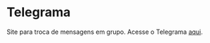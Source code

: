 # Telegrama

Site para troca de mensagens em grupo. Acesse o Telegrama [aqui](https://telegrama-91b14.web.app).

